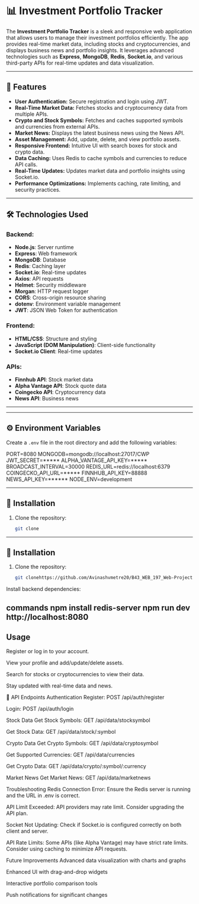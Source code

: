 # 📊 Investment Portfolio Tracker

The **Investment Portfolio Tracker** is a sleek and responsive web application that allows users to manage their investment portfolios efficiently. The app provides real-time market data, including stocks and cryptocurrencies, and displays business news and portfolio insights. It leverages advanced technologies such as **Express**, **MongoDB**, **Redis**, **Socket.io**, and various third-party APIs for real-time updates and data visualization.

---

## 🚀 Features

- **User Authentication:** Secure registration and login using JWT.
- **Real-Time Market Data:** Fetches stocks and cryptocurrency data from multiple APIs.
- **Crypto and Stock Symbols:** Fetches and caches supported symbols and currencies from external APIs.
- **Market News:** Displays the latest business news using the News API.
- **Asset Management:** Add, update, delete, and view portfolio assets.
- **Responsive Frontend:** Intuitive UI with search boxes for stock and crypto data.
- **Data Caching:** Uses Redis to cache symbols and currencies to reduce API calls.
- **Real-Time Updates:** Updates market data and portfolio insights using Socket.io.
- **Performance Optimizations:** Implements caching, rate limiting, and security practices.

---

## 🛠️ Technologies Used

### Backend:
- **Node.js**: Server runtime
- **Express**: Web framework
- **MongoDB**: Database
- **Redis**: Caching layer
- **Socket.io**: Real-time updates
- **Axios**: API requests
- **Helmet**: Security middleware
- **Morgan**: HTTP request logger
- **CORS**: Cross-origin resource sharing
- **dotenv**: Environment variable management
- **JWT**: JSON Web Token for authentication

### Frontend:
- **HTML/CSS**: Structure and styling
- **JavaScript (DOM Manipulation)**: Client-side functionality
- **Socket.io Client**: Real-time updates

### APIs:
- **Finnhub API**: Stock market data
- **Alpha Vantage API**: Stock quote data
- **Coingecko API**: Cryptocurrency data
- **News API**: Business news

---


---

## ⚙️ Environment Variables

Create a `.env` file in the root directory and add the following variables:

PORT=8080 MONGODB=mongodb://localhost:27017/CWP 
JWT_SECRET=***** 
ALPHA_VANTAGE_API_KEY=***** 
BROADCAST_INTERVAL=30000 REDIS_URL=redis://localhost:6379 
COINGECKO_API_URL=*****
FINNHUB_API_KEY=88888 
NEWS_API_KEY=****** 
NODE_ENV=development



---

## 📝 Installation

1. Clone the repository:
   ```bash
   git clone 
---

## 📝 Installation

1. Clone the repository:
   ```bash
   git clonehttps://github.com/Avinashvmetre20/B43_WEB_197_Web-Project-192.git

Install backend dependencies:

commands
npm install
redis-server
npm run dev
http://localhost:8080
---

## Usage
Register or log in to your account.

View your profile and add/update/delete assets.

Search for stocks or cryptocurrencies to view their data.

Stay updated with real-time data and news.

📝 API Endpoints
Authentication
Register: POST /api/auth/register

Login: POST /api/auth/login

Stock Data
Get Stock Symbols: GET /api/data/stocksymbol

Get Stock Data: GET /api/data/stock/:symbol

Crypto Data
Get Crypto Symbols: GET /api/data/cryptosymbol

Get Supported Currencies: GET /api/data/currencies

Get Crypto Data: GET /api/data/crypto/:symbol/:currency

Market News
Get Market News: GET /api/data/marketnews

Troubleshooting
Redis Connection Error: Ensure the Redis server is running and the URL in .env is correct.

API Limit Exceeded: API providers may rate limit. Consider upgrading the API plan.

Socket Not Updating: Check if Socket.io is configured correctly on both client and server.

API Rate Limits: Some APIs (like Alpha Vantage) may have strict rate limits. Consider using caching to minimize API requests.

Future Improvements
Advanced data visualization with charts and graphs

Enhanced UI with drag-and-drop widgets

Interactive portfolio comparison tools

Push notifications for significant changes
